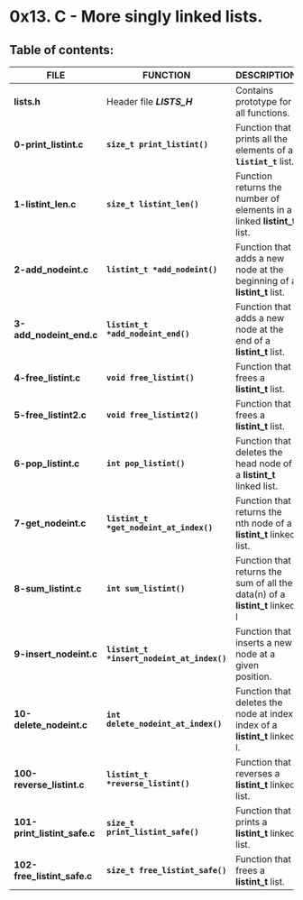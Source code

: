 # 0x13. C - More singly linked lists.

## Table of contents:

|             FILE             |                 FUNCTION                   |                                 DESCRIPTION                                  |
| ---------------------------- | ------------------------------------------ | ---------------------------------------------------------------------------- |
| **lists.h**                  | Header file **_LISTS_H_**                  | Contains prototype for all functions.                                        |
| **0-print_listint.c**        | **`size_t print_listint()`**               | Function that prints all the elements of a **`listint_t`** list.             |
| **1-listint_len.c**          | **`size_t listint_len()`**                 | Function returns the number of elements in a linked **listint_t** list.      |
| **2-add_nodeint.c**          | **`listint_t *add_nodeint()`**             | Function that adds a new node at the beginning of a **listint_t** list.      |
| **3-add_nodeint_end.c**      | **`listint_t *add_nodeint_end()`**         | Function that adds a new node at the end of a **listint_t** list.            |
| **4-free_listint.c**         | **`void free_listint()`**                  | Function that frees a **listint_t** list.                                    |
| **5-free_listint2.c**        | **`void free_listint2()`**                 | Function that frees a **listint_t** list.                                    |
| **6-pop_listint.c**          | **`int pop_listint()`**                    | Function that deletes the head node of a **listint_t** linked list.          |
| **7-get_nodeint.c**          | **`listint_t *get_nodeint_at_index()`**    | Function that returns the nth node of a **listint_t** linked list.           |
| **8-sum_listint.c**          | **`int sum_listint()`**                    | Function that returns the sum of all the data(n) of a **listint_t** linked l |
| **9-insert_nodeint.c**       | **`listint_t *insert_nodeint_at_index()`** | Function that inserts a new node at a given position.                        |
| **10-delete_nodeint.c**      | **`int delete_nodeint_at_index()`**        | Function that deletes the node at index index of a **listint_t** linked l.   |
| **100-reverse_listint.c**    | **`listint_t *reverse_listint()`**         | Function that reverses a **listint_t** linked list.                          |
| **101-print_listint_safe.c** | **`size_t print_listint_safe()`**          | Function that prints a **listint_t** linked list.                            |
| **102-free_listint_safe.c**  | **`size_t free_listint_safe()`**           | Function that frees a **listint_t** list.                                    |
